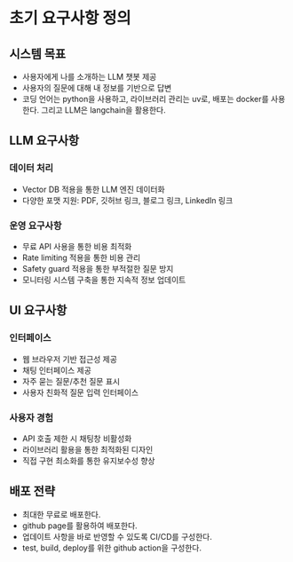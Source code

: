 # 초기 요구사항 정의

## 시스템 목표
- 사용자에게 나를 소개하는 LLM 챗봇 제공
- 사용자의 질문에 대해 내 정보를 기반으로 답변
- 코딩 언어는 python을 사용하고, 라이브러리 관리는 uv로, 배포는 docker를 사용한다. 그리고 LLM은 langchain을 활용한다.

## LLM 요구사항
### 데이터 처리
- Vector DB 적용을 통한 LLM 엔진 데이터화
- 다양한 포맷 지원: PDF, 깃허브 링크, 블로그 링크, LinkedIn 링크

### 운영 요구사항
- 무료 API 사용을 통한 비용 최적화
- Rate limiting 적용을 통한 비용 관리
- Safety guard 적용을 통한 부적절한 질문 방지
- 모니터링 시스템 구축을 통한 지속적 정보 업데이트

## UI 요구사항
### 인터페이스
- 웹 브라우저 기반 접근성 제공
- 채팅 인터페이스 제공
- 자주 묻는 질문/추천 질문 표시
- 사용자 친화적 질문 입력 인터페이스

### 사용자 경험
- API 호출 제한 시 채팅창 비활성화
- 라이브러리 활용을 통한 최적화된 디자인
- 직접 구현 최소화를 통한 유지보수성 향상

## 배포 전략
- 최대한 무료로 배포한다.
- github page를 활용하여 배포한다.
- 업데이트 사항을 바로 반영할 수 있도록 CI/CD를 구성한다.
- test, build, deploy를 위한 github action을 구성한다.